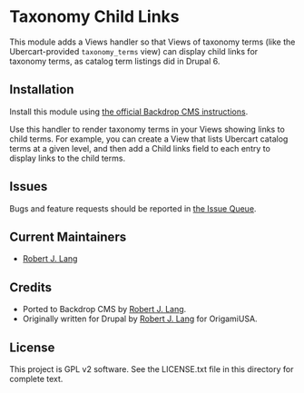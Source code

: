 Taxonomy Child Links
============================

This module adds a Views handler so that Views of taxonomy terms (like the
Ubercart-provided `taxonomy_terms` view) can display child links for taxonomy
terms, as catalog term listings did in Drupal 6.

Installation
------------

Install this module using [the official Backdrop CMS instructions](https://backdropcms.org/guide/modules).

Use this handler to render taxonomy terms in your Views showing links to child
terms. For example, you can create a View that lists Ubercart catalog terms at a
given level, and then add a Child links field to each entry to display links to
the child terms.

Issues
------

Bugs and feature requests should be reported in [the Issue Queue](https://github.com/backdrop-contrib/taxonomy_child_links/issues).

Current Maintainers
-------------------

- [Robert J. Lang](https://github.com/bugfolder)

Credits
-------

- Ported to Backdrop CMS by [Robert J. Lang](https://github.com/bugfolder).
- Originally written for Drupal by [Robert J. Lang](https://github.com/bugfolder) for OrigamiUSA.

License
-------

This project is GPL v2 software.
See the LICENSE.txt file in this directory for complete text.
